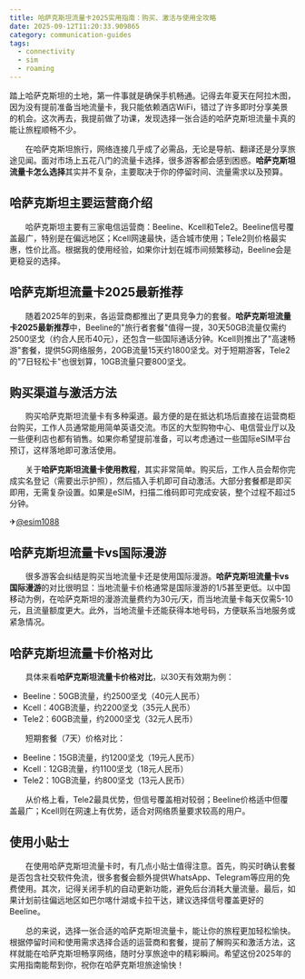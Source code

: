 ```yaml
---
title: 哈萨克斯坦流量卡2025实用指南：购买、激活与使用全攻略
date: 2025-09-12T11:20:33.909865
category: communication-guides
tags:
  - connectivity
  - sim
  - roaming
---
```


踏上哈萨克斯坦的土地，第一件事就是确保手机畅通。记得去年夏天在阿拉木图，因为没有提前准备当地流量卡，我只能依赖酒店WiFi，错过了许多即时分享美景的机会。这次再去，我提前做了功课，发现选择一张合适的哈萨克斯坦流量卡真的能让旅程顺畅不少。

　　在哈萨克斯坦旅行，网络连接几乎成了必需品，无论是导航、翻译还是分享旅途见闻。面对市场上五花八门的流量卡选择，很多游客都会感到困惑。**哈萨克斯坦流量卡怎么选择**其实并不复杂，主要取决于你的停留时间、流量需求以及预算。

## 哈萨克斯坦主要运营商介绍

　　哈萨克斯坦主要有三家电信运营商：Beeline、Kcell和Tele2。Beeline信号覆盖最广，特别是在偏远地区；Kcell网速最快，适合城市使用；Tele2则价格最实惠，性价比高。根据我的使用经验，如果你计划在城市间频繁移动，Beeline会是更稳妥的选择。

## 哈萨克斯坦流量卡2025最新推荐

　　随着2025年的到来，各运营商都推出了更具竞争力的套餐。**哈萨克斯坦流量卡2025最新推荐**中，Beeline的"旅行者套餐"值得一提，30天50GB流量仅需约2500坚戈（约合人民币40元），还包含一些国际通话分钟。Kcell则推出了"高速畅游"套餐，提供5G网络服务，20GB流量15天约1800坚戈。对于短期游客，Tele2的"7日轻松卡"也很划算，10GB流量只要800坚戈。

## 购买渠道与激活方法

　　购买哈萨克斯坦流量卡有多种渠道。最方便的是在抵达机场后直接在运营商柜台购买，工作人员通常能用简单英语交流。市区的大型购物中心、电信营业厅以及一些便利店也都有销售。如果你希望提前准备，可以考虑通过一些国际eSIM平台预订，这样落地即可激活使用。

　　关于**哈萨克斯坦流量卡使用教程**，其实非常简单。购买后，工作人员会帮你完成实名登记（需要出示护照），然后插入手机即可自动激活。大部分套餐都是即买即用，无需复杂设置。如果是eSIM，扫描二维码即可完成安装，整个过程不超过5分钟。

✈[@esim1088](https://t.me/s/esim1088)

## 哈萨克斯坦流量卡vs国际漫游

　　很多游客会纠结是购买当地流量卡还是使用国际漫游。**哈萨克斯坦流量卡vs国际漫游**的对比很明显：当地流量卡价格通常是国际漫游的1/5甚至更低。以中国移动为例，在哈萨克斯坦的漫游流量费约为30元/天，而当地流量卡每天仅需5-10元，且流量额度更大。此外，当地流量卡还能获得本地号码，方便联系当地服务或紧急情况。

## 哈萨克斯坦流量卡价格对比

　　具体来看**哈萨克斯坦流量卡价格对比**，以30天有效期为例：
- Beeline：50GB流量，约2500坚戈（40元人民币）
- Kcell：40GB流量，约2200坚戈（35元人民币）
- Tele2：60GB流量，约2000坚戈（32元人民币）

　　短期套餐（7天）价格对比：
- Beeline：15GB流量，约1200坚戈（19元人民币）
- Kcell：12GB流量，约1100坚戈（18元人民币）
- Tele2：10GB流量，约800坚戈（13元人民币）

　　从价格上看，Tele2最具优势，但信号覆盖相对较弱；Beeline价格适中但覆盖最广；Kcell则在网速上有优势，适合对网络质量要求较高的用户。

## 使用小贴士

　　在使用哈萨克斯坦流量卡时，有几点小贴士值得注意。首先，购买时确认套餐是否包含社交软件免流，很多套餐会额外提供WhatsApp、Telegram等应用的免费使用。其次，记得关闭手机的自动更新功能，避免后台消耗大量流量。最后，如果计划前往偏远地区如巴尔喀什湖或卡拉干达，建议选择信号覆盖更好的Beeline。

　　总的来说，选择一张合适的哈萨克斯坦流量卡，能让你的旅程更加轻松愉快。根据停留时间和使用需求选择合适的运营商和套餐，提前了解购买和激活方法，这样就能在哈萨克斯坦畅享网络，随时分享旅途中的精彩瞬间。希望这份2025年的实用指南能帮到你，祝你在哈萨克斯坦旅途愉快！